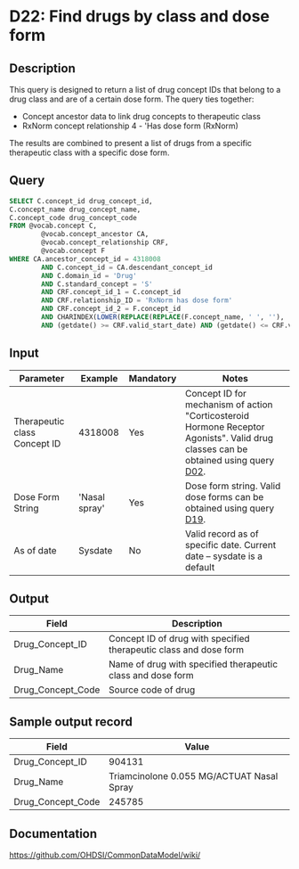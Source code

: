 <!---
Group:drug
Name:D22 Find drugs by class and dose form
Author:Patrick Ryan
CDM Version: 5.0
-->

# D22: Find drugs by class and dose form

## Description
This query is designed to return a list of drug concept IDs that belong to a drug class and are of a certain dose form. The query ties together:

- Concept ancestor data to link drug concepts to therapeutic class
- RxNorm concept relationship 4 - 'Has dose form (RxNorm)

The results are combined to present a list of drugs from a specific therapeutic class with a specific dose form.

## Query
```sql
SELECT C.concept_id drug_concept_id,
C.concept_name drug_concept_name,
C.concept_code drug_concept_code
FROM @vocab.concept C,
        @vocab.concept_ancestor CA,
        @vocab.concept_relationship CRF,
        @vocab.concept F
WHERE CA.ancestor_concept_id = 4318008
        AND C.concept_id = CA.descendant_concept_id
        AND C.domain_id = 'Drug'
        AND C.standard_concept = 'S'
        AND CRF.concept_id_1 = C.concept_id
        AND CRF.relationship_ID = 'RxNorm has dose form'
        AND CRF.concept_id_2 = F.concept_id
        AND CHARINDEX(LOWER(REPLACE(REPLACE(F.concept_name, ' ', ''), '-', '')), LOWER(REPLACE(REPLACE('Nasal spray' , ' ', ''), '-', ''))) > 0
        AND (getdate() >= CRF.valid_start_date) AND (getdate() <= CRF.valid_end_date)
```

## Input

| Parameter |  Example |  Mandatory |  Notes |
| --- | --- | --- | --- |
| Therapeutic class Concept ID |  4318008 |  Yes | Concept ID for mechanism of action "Corticosteroid Hormone Receptor Agonists". Valid drug classes can be obtained using query  [D02](http://vocabqueries.omop.org/drug-queries/d2). |
|  Dose Form String |  'Nasal spray' |  Yes | Dose form string. Valid dose forms can be obtained using query  [D19](http://vocabqueries.omop.org/drug-queries/d19). |
|  As of date |  Sysdate |  No | Valid record as of specific date. Current date – sysdate is a default |

## Output

|  Field |  Description |
| --- | --- |
|  Drug_Concept_ID |  Concept ID of drug with specified therapeutic class and dose form |
|  Drug_Name |  Name of drug with specified therapeutic class and dose form |
|  Drug_Concept_Code |  Source code of drug |

## Sample output record

|  Field |  Value |
| --- | --- |
|  Drug_Concept_ID |  904131 |
|  Drug_Name |  Triamcinolone 0.055 MG/ACTUAT Nasal Spray |
|  Drug_Concept_Code |  245785 |

## Documentation
https://github.com/OHDSI/CommonDataModel/wiki/
